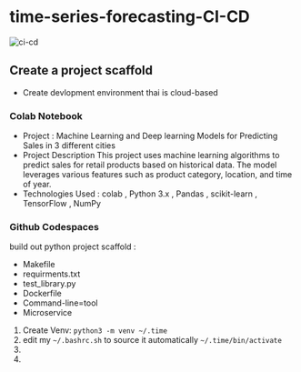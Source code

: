 # time-series-forecasting-CI-CD
![ci-cd](https://github.com/user-attachments/assets/a0f705be-b0c3-453e-8908-84ae13eda607)

## Create a project scaffold
* Create devlopment environment thai is cloud-based 
### Colab Notebook
* Project : Machine Learning and Deep learning Models for Predicting Sales in 3 different cities
* Project Description This project uses machine learning algorithms to predict sales for retail products based on historical data. The model leverages various features such as product category, location, and time of year.
* Technologies Used :
colab ,
Python 3.x ,
Pandas ,
scikit-learn ,
TensorFlow ,
NumPy
### Github Codespaces 
build out python project scaffold :
*  Makefile
*  requirments.txt
*  test_library.py
*  Dockerfile
*  Command-line=tool
*  Microservice

1. Create Venv: `python3 -m venv ~/.time`
2. edit my  `~/.bashrc.sh` to source it automatically `~/.time/bin/activate`
3. 
4. 
